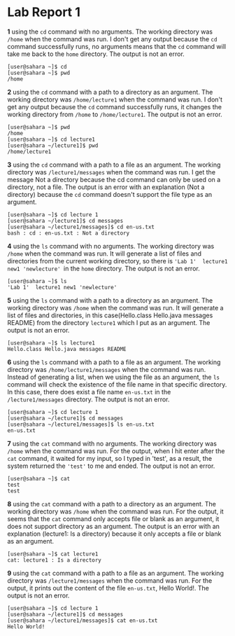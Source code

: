 # Lab Report 1
 
**1** using the `cd` command with no arguments.
    The working directory was `/home` when the command was run. I don't get any output because the `cd` command successfully runs, no arguments means that the `cd` command will take me back to the `home` directory. The output is not an error.
   
```
[user@sahara ~]$ cd
[user@sahara ~]$ pwd
/home
```
**2**  using the `cd` command with a path to a directory as an argument.
    The working directory was `/home/lecture1` when the command was run. I don't get any output because the `cd` command successfully runs, it changes the working directory from
   `/home` to `/home/lecture1`. The output is not an error. 
   
```
[user@sahara ~]$ pwd
/home
[user@sahara ~]$ cd lecture1
[user@sahara ~/lecture1]$ pwd
/home/lecture1
```

**3** using the `cd` command with a path to a file as an argument.
   The working directory was `/lecture1/messages` when the command was run. I get the message Not a directory because the cd command can only be used on a directory, not a file. The output is an error with an explanation (Not a directory) because the `cd` command doesn't support the file type as an argument. 

```
[user@sahara ~]$ cd lecture 1
[user@sahara ~/lecture1]$ cd messages
[user@sahara ~/lecture1/messages]$ cd en-us.txt
bash : cd : en-us.txt : Not a directory
```

**4** using the `ls` command with no arguments.
    The working directory was `/home` when the command was run. It will generate a list of files and directories from the current working directory, so there is `'Lab 1'  lecture1 new1 'newlecture' `in the `home` directory. The output is not an error.

```
[user@sahara ~]$ ls
'Lab 1'  lecture1 new1 'newlecture'
```

**5**  using the `ls` command with a path to a directory as an argument.
     The working directory was `/home` when the command was run. It will generate a list of files and directories, in this case(Hello.class Hello.java messages README) from the directory `lecture1` which I put as an argument. The output is not an error. 

```
[user@sahara ~]$ ls lecture1
Hello.class Hello.java messages README
```

**6**  using the `ls` command with a path to a file as an argument.
     The working directory was `/home/lecture1/messages` when the command was run. Instead of generating a list, when we using the file as an argument, the `ls` command will check the existence of the file name in that specific directory. In this case, there does exist a file name `en-us.txt` in the `/lecture1/messages` directory. The output is not an error. 
```
[user@sahara ~]$ cd lecture 1
[user@sahara ~/lecture1]$ cd messages
[user@sahara ~/lecture1/messages]$ ls en-us.txt
en-us.txt
```

**7** using the `cat` command with no arguments.
    The working directory was `/home` when the command was run. For the output, when I hit enter after the `cat` command, it waited for my input, so I typed in 'test', as a result, the system returned the `'test'` to me and ended. The output is not an error. 

```
[user@sahara ~]$ cat
test
test
```

**8**  using the `cat` command with a path to a directory as an argument.
    The working directory was `/home` when the command was run. For the output, it seems that the `cat` command only accepts file or blank as an argument, it does not support directory as an argument. The output is an error with an explanation (lecture1: Is a directory) because it only accepts a file or blank as an argument. 
    
```
[user@sahara ~]$ cat lecture1
cat: lecture1 : Is a directory
```

**9**   using the `cat` command with a path to a file as an argument.
    The working directory was `/lecture1/messages` when the command was run. For the output, it prints out the content of the file `en-us.txt`, Hello World!. The output is not an error. 
 ```
[user@sahara ~]$ cd lecture 1
[user@sahara ~/lecture1]$ cd messages
[user@sahara ~/lecture1/messages]$ cat en-us.txt
Hello World!
```
    



